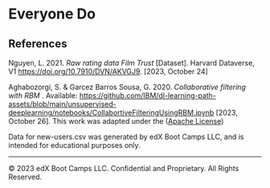 # Everyone Do

## References

Nguyen, L. 2021. *Raw rating data Film Trust* [Dataset]. Harvard Dataverse, V1 https://doi.org/10.7910/DVN/AKVGJ9. [2023, October 24]

Aghabozorgi, S. & Garcez Barros Sousa, G. 2020. *Collaborative filtering with RBM* . Available: https://github.com/IBM/dl-learning-path-assets/blob/main/unsupervised-deeplearning/notebooks/CollabortiveFilteringUsingRBM.ipynb [2023, October 26]. This work was adapted under the ([Apache License](LICENSE.txt))

Data for new-users.csv was generated by edX Boot Camps LLC, and is intended for educational purposes only.

---

© 2023 edX Boot Camps LLC. Confidential and Proprietary. All Rights Reserved.
